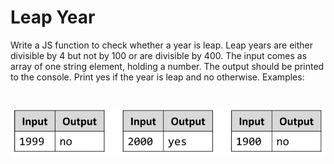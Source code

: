 # Leap Year
Write a JS function to check whether a year is leap. 
Leap years are either divisible by 4 but not by 100 or are divisible by 400.
The input comes as array of one string element, holding a number.
The output should be printed to the console. Print yes if the year is leap and no otherwise.
Examples:

# ![Examples](example.png)
















